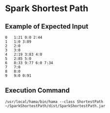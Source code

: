 # Spark Shortest Path

## Example of Expected Input
```
0	1:21 0:0 2:44
1	1:0 3:89
2	2:0
3	3:0
4	2:19 3:83 4:0
5	2:85 5:0
6	8:33 9:77 6:0 7:34
7	7:0
8	8:0
9	9:0 0:91
```

## Execution Command
`/usr/local/hama/bin/hama --class ShortestPath ~/SparkShortestPath/dist/SparkShortestPath.jar`
